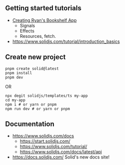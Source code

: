 
## Getting started tutorials

- [Creating Ryan's Bookshelf App](https://docs.solidjs.com/guides/tutorials/getting-started-with-solid/welcome)
  - Signals
  - Effects
  - Resources, fetch.
- https://www.solidjs.com/tutorial/introduction_basics


## Create new project

    pnpm create solid@latest
    pnpm install
    pnpm dev

OR

    npx degit solidjs/templates/ts my-app
    cd my-app
    npm i # or yarn or pnpm
    npm run dev # or yarn or pnpm


## Documentation

- https://www.solidjs.com/docs
  - https://start.solidjs.com/
  - https://www.solidjs.com/tutorial/
  - https://www.solidjs.com/docs/latest/api
- https://docs.solidjs.com/ Solid's new docs site!




